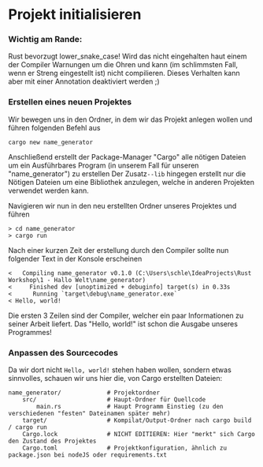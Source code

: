 # Projekt initialisieren
### Wichtig am Rande:
Rust bevorzugt lower_snake_case! Wird das nicht eingehalten haut einem der Compiler Warnungen um die Ohren
und kann (im schlimmsten Fall, wenn er Streng eingestellt ist) nicht compilieren.
Dieses Verhalten kann aber mit einer Annotation deaktiviert werden ;)


### Erstellen eines neuen Projektes
Wir bewegen uns in den Ordner, in dem wir das Projekt anlegen wollen und führen folgenden Befehl aus

``` 
cargo new name_generator 
```
Anschließend erstellt der Package-Manager "Cargo" alle nötigen Dateien um ein Ausführbares Program (in unserem Fall
für unseren "name_generator") zu erstellen
Der Zusatz`--lib` hingegen erstellt nur die Nötigen Dateien um eine Bibliothek anzulegen, welche in anderen Projekten verwendet werden kann.

Navigieren wir nun in den neu erstellten Ordner unseres Projektes und führen
```
> cd name_generator
> cargo run
```
Nach einer kurzen Zeit der erstellung durch den Compiler sollte nun folgender Text in der Konsole erscheinen
```
<   Compiling name_generator v0.1.0 (C:\Users\schle\IdeaProjects\Rust Workshop\1 - Hallo Welt\name_generator)
<     Finished dev [unoptimized + debuginfo] target(s) in 0.33s
<      Running `target\debug\name_generator.exe`
< Hello, world!
```
Die ersten 3 Zeilen sind der Compiler, welcher ein paar Informationen zu seiner Arbeit liefert.
Das "Hello, world!" ist schon die Ausgabe unseres Programmes!

### Anpassen des Sourcecodes
Da wir dort nicht `Hello, world!` stehen haben wollen, sondern etwas sinnvolles, schauen wir uns hier 
die, von Cargo erstellten Dateien:

```
name_generator/             # Projektordner
    src/                    # Haupt-Ordner für Quellcode
        main.rs             # Haupt Programm Einstieg (zu den verschiedenen "festen" Dateinamen später mehr)
    target/                 # Kompilat/Output-Ordner nach cargo build / cargo run
    Cargo.lock              # NICHT EDITIEREN: Hier "merkt" sich Cargo den Zustand des Projektes
    Cargo.toml              # Projektkonfiguration, ähnlich zu package.json bei nodeJS oder requirements.txt
```